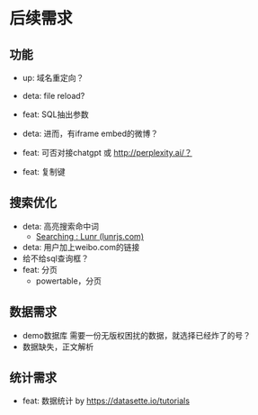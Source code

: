 # 后续需求

## 功能

- up: 域名重定向？
- deta: file reload?
- feat: SQL抽出参数
- deta: 进而，有iframe embed的微博？

- feat: 可否对接chatgpt 或 http://perplexity.ai/？
- feat: 复制键


## 搜索优化

- deta: 高亮搜索命中词
    - [Searching : Lunr (lunrjs.com)](https://lunrjs.com/guides/searching.html)
- deta: 用户加上weibo.com的链接
- 给不给sql查询框？
- feat: 分页
  - powertable，分页


## 数据需求

- demo数据库 需要一份无版权困扰的数据，就选择已经炸了的号？
- 数据缺失，正文解析

## 统计需求

- feat: 数据统计 by https://datasette.io/tutorials
